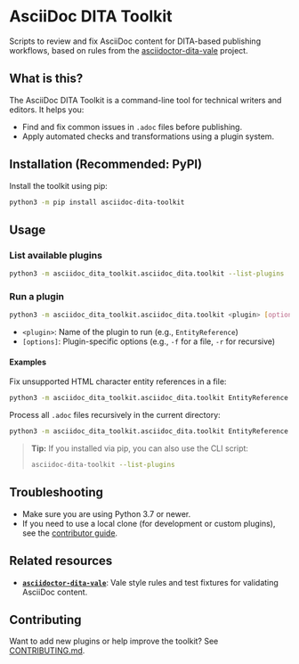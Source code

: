 # AsciiDoc DITA Toolkit

Scripts to review and fix AsciiDoc content for DITA-based publishing workflows, based on rules from the [asciidoctor-dita-vale](https://github.com/jhradilek/asciidoctor-dita-vale) project.

## What is this?

The AsciiDoc DITA Toolkit is a command-line tool for technical writers and editors. It helps you:
- Find and fix common issues in `.adoc` files before publishing.
- Apply automated checks and transformations using a plugin system.

## Installation (Recommended: PyPI)

Install the toolkit using pip:

```sh
python3 -m pip install asciidoc-dita-toolkit
```

## Usage

### List available plugins

```sh
python3 -m asciidoc_dita_toolkit.asciidoc_dita.toolkit --list-plugins
```

### Run a plugin

```sh
python3 -m asciidoc_dita_toolkit.asciidoc_dita.toolkit <plugin> [options]
```
- `<plugin>`: Name of the plugin to run (e.g., `EntityReference`)
- `[options]`: Plugin-specific options (e.g., `-f` for a file, `-r` for recursive)

#### Examples

Fix unsupported HTML character entity references in a file:
```sh
python3 -m asciidoc_dita_toolkit.asciidoc_dita.toolkit EntityReference -f path/to/file.adoc
```

Process all `.adoc` files recursively in the current directory:
```sh
python3 -m asciidoc_dita_toolkit.asciidoc_dita.toolkit EntityReference -r
```

> **Tip:** If you installed via pip, you can also use the CLI script:
> ```sh
> asciidoc-dita-toolkit --list-plugins
> ```

## Troubleshooting
- Make sure you are using Python 3.7 or newer.
- If you need to use a local clone (for development or custom plugins), see the [contributor guide](docs/CONTRIBUTING.md).

## Related resources

- **[`asciidoctor-dita-vale`](https://github.com/jhradilek/asciidoctor-dita-vale)**: Vale style rules and test fixtures for validating AsciiDoc content.

## Contributing

Want to add new plugins or help improve the toolkit? See [CONTRIBUTING.md](docs/CONTRIBUTING.md).